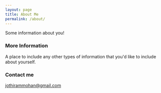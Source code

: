 ```yaml
---
layout: page
title: About Me
permalink: /about/
---
```


Some information about you!

### More Information

A place to include any other types of information that you'd like to include about yourself.

### Contact me

[jothirammohan@gmail.com](mailto:jothirammohan@gmail.com)
